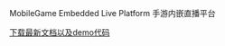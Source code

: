 MobileGame Embedded Live Platform 
手游内嵌直播平台

[下载最新文档以及demo代码](https://github.com/hcttcn/yoda/blob/master/yoda_embedded_live_platform_doc.zip?raw=true)
